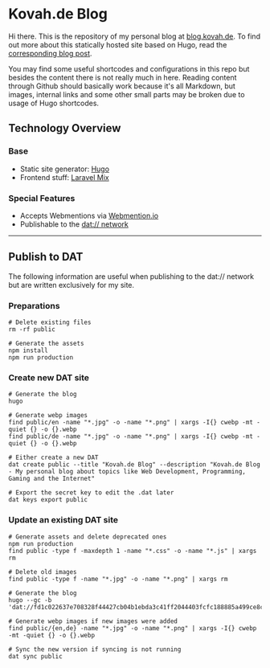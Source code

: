 # Kovah.de Blog

Hi there. This is the repository of my personal blog at [blog.kovah.de](https://blog.kovah.de). To find out more about this statically hosted site based on Hugo, read the [corresponding blog post](https://blog.kovah.de/en/2019/static-blog-with-hugo/).

You may find some useful shortcodes and configurations in this repo but besides the content there is not really much in here. Reading content through Github should basically work because it's all Markdown, but images, internal links and some other small parts may be broken due to usage of Hugo shortcodes.

## Technology Overview

### Base

* Static site generator: [Hugo](https://gohugo.io/)
* Frontend stuff: [Laravel Mix](https://laravel-mix.com/)

### Special Features

* Accepts Webmentions via [Webmention.io](https://webmention.io/)
* Publishable to the [dat:// network](https://dat.foundation/)


---


## Publish to DAT

The following information are useful when publishing to the dat:// network but are written exclusively for my site.

### Preparations

```
# Delete existing files
rm -rf public

# Generate the assets
npm install
npm run production
```

### Create new DAT site

```
# Generate the blog
hugo

# Generate webp images
find public/en -name "*.jpg" -o -name "*.png" | xargs -I{} cwebp -mt -quiet {} -o {}.webp
find public/de -name "*.jpg" -o -name "*.png" | xargs -I{} cwebp -mt -quiet {} -o {}.webp

# Either create a new DAT
dat create public --title "Kovah.de Blog" --description "Kovah.de Blog - My personal blog about topics like Web Development, Programming, Gaming and the Internet"

# Export the secret key to edit the .dat later
dat keys export public
```

### Update an existing DAT site

```
# Generate assets and delete deprecated ones
npm run production
find public -type f -maxdepth 1 -name "*.css" -o -name "*.js" | xargs rm

# Delete old images
find public -type f -name "*.jpg" -o -name "*.png" | xargs rm

# Generate the blog
hugo --gc -b 'dat://fd1c022637e708328f44427cb04b1ebda3c41ff2044403fcfc188885a499ce8c/'

# Generate webp images if new images were added
find public/{en,de} -name "*.jpg" -o -name "*.png" | xargs -I{} cwebp -mt -quiet {} -o {}.webp

# Sync the new version if syncing is not running
dat sync public
```
